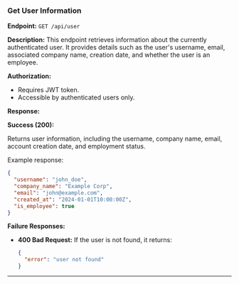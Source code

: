 ### Get User Information

**Endpoint:**
`GET /api/user`

**Description:**
This endpoint retrieves information about the currently authenticated user. It provides details such as the user's username, email, associated company name, creation date, and whether the user is an employee.

**Authorization:**

- Requires JWT token.
- Accessible by authenticated users only.

**Response:**

**Success (200):**

Returns user information, including the username, company name, email, account creation date, and employment status.

Example response:

```json
{
  "username": "john_doe",
  "company_name": "Example Corp",
  "email": "john@example.com",
  "created_at": "2024-01-01T10:00:00Z",
  "is_employee": true
}
```

**Failure Responses:**

- **400 Bad Request:**
  If the user is not found, it returns:
  ```json
  {
    "error": "user not found"
  }
  ```

---
